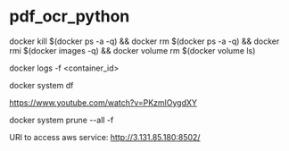 # pdf_ocr_python

docker kill $(docker ps -a -q) && docker rm $(docker ps -a -q) && docker rmi $(docker images -q) && docker volume rm $(docker volume ls)

docker logs -f <container_id>

docker system df

https://www.youtube.com/watch?v=PKzmlOygdXY

docker system prune --all -f

URl to access aws service: http://3.131.85.180:8502/